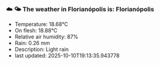 ### ☁️ 🌤️  The weather in Florianópolis is: Florianópolis

- Temperature: 18.68°C
- On flesh: 18.88°C
- Relative air humidity: 87%
- Rain: 0.26 mm
- Description: Light rain
- last updated: 2025-10-10T19:13:35.943778
